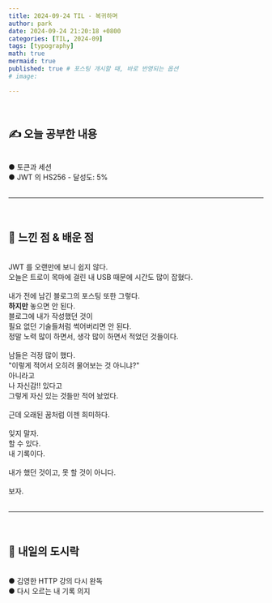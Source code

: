```yaml
---
title: 2024-09-24 TIL - 복귀하며
author: park
date: 2024-09-24 21:20:18 +0800
categories: [TIL, 2024-09]
tags: [typography]
math: true
mermaid: true
published: true # 포스팅 개시할 때, 바로 반영되는 옵션
# image: 

---
```


<br>

## ✍ 오늘 공부한 내용

<br>
● 토큰과 세션<br>
● JWT 의 HS256 - 달성도: 5%<br>

<br>

---

<br>

## 🧠 느낀 점 & 배운 점 

<br>
JWT 를 오랜만에 보니 쉽지 않다.<br>
오늘은 트로이 목마에 걸린 내 USB 때문에 시간도 많이 잡혔다.<br>
<br>
내가 전에 남긴 블로그의 포스팅 또한 그렇다.<br>
<b>하지만</b> 놓으면 안 된다.<br>
블로그에 내가 작성했던 것이<br>
필요 없던 기술들처럼 썩어버리면 안 된다.<br>
정말 노력 많이 하면서, 생각 많이 하면서 적었던 것들이다.<br>
<br>
남들은 걱정 많이 했다.<br>
"이렇게 적어서 오히려 물어보는 것 아니냐?"<br>
아니라고<br>
나 자신감!! 있다고<br>
그렇게 자신 있는 것들만 적어 놨었다.<br>
<br>
근데 오래된 꿈처럼 이젠 희미하다.<br>
<br>
잊지 말자.<br>
할 수 있다.<br>
내 기록이다.<br>
<br>
내가 했던 것이고, 못 할 것이 아니다.<br>
<br>
보자.<br>
<br>

---

<br>

## 🍱 내일의 도시락

<br>
<!-- ● 자바 ORM 표준 JPA 프로그래밍 - 기본편<br> -->
● 김영한 HTTP 강의 다시 완독<br>
● 다시 오르는 내 기록 의지<br>
<br>
<br>